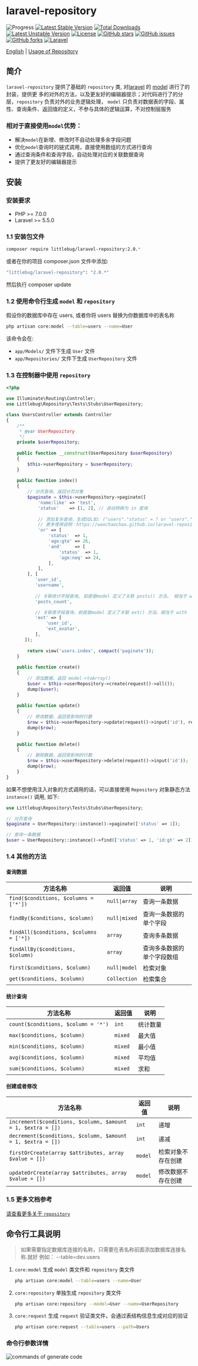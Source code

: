 laravel-repository
==================

![Progress](http://progressed.io/bar/100?title=completed) 
[![Latest Stable Version](https://poser.pugx.org/littlebug/laravel-repository/v/stable)](https://packagist.org/packages/littlebug/laravel-repository)
[![Total Downloads](https://poser.pugx.org/littlebug/laravel-repository/downloads)](https://packagist.org/packages/littlebug/laravel-repository)
[![Latest Unstable Version](https://poser.pugx.org/littlebug/laravel-repository/v/unstable)](https://packagist.org/packages/littlebug/laravel-repository)
[![License](https://poser.pugx.org/littlebug/laravel-repository/license)](https://packagist.org/packages/littlebug/laravel-repository)
[![GitHub stars](https://img.shields.io/github/stars/Wanchaochao/laravel-repository.svg)](https://github.com/Wanchaochao/laravel-repository/stargazers)
[![GitHub issues](https://img.shields.io/github/issues/Wanchaochao/laravel-repository.svg)](https://github.com/Wanchaochao/laravel-repository/issues)
[![GitHub forks](https://img.shields.io/github/forks/Wanchaochao/laravel-repository.svg)](https://github.com/Wanchaochao/laravel-repository/network)
[![Laravel](https://img.shields.io/badge/Laravel%20%5E5.5-support-brightgreen.svg)](https://github.com/laravel/laravel)

[English](./README.md) | [Usage of Repository](https://wanchaochao.github.io/laravel-repository/?page=repository)

## 简介

`laravel-repository` 提供了基础的 `repository` 类, 对[laravel](https://laravel.com/) 的 
[model](https://learnku.com/docs/laravel/5.5/eloquent/1332) 进行了的封装，提供更
多的对外的方法，以及更友好的编辑器提示；对代码进行了的分层，`repository` 负责对外的业务逻辑处理，
`model` 只负责对数据表的字段、属性、查询条件、返回值的定义，不参与具体的逻辑运算，不对控制层服务

### 相对于直接使用`model`优势：

- 解决`model`在新增、修改时不自动处理多余字段问题
- 优化`model`查询时的链式调用，直接使用数组的方式进行查询
- 通过查询条件和查询字段，自动处理对应的关联数据查询
- 提供了更友好的编辑器提示

## 安装

### 安装要求

- PHP >= 7.0.0
- Laravel >= 5.5.0

### 1.1 安装包文件

```bash
composer require littlebug/laravel-repository:2.0.*
```
或者在你的项目 composer.json 文件中添加:

```bash
"littlebug/laravel-repository": "2.0.*"
```
然后执行 composer update

### 1.2 使用命令行生成 `model` 和 `repository`

假设你的数据库中存在 users, 或者你将 users 替换为你数据库中的表名称

```bash
php artisan core:model --table=users --name=User
```

该命令会在:

- `app/Models/` 文件下生成 `User` 文件
- `app/Repositories/` 文件下生成 `UserRepository`  文件 

### 1.3 在控制器中使用 `repository` 

```php
<?php

use Illuminate\Routing\Controller;
use Littlebug\Repository\Tests\Stubs\UserRepository;

class UsersController extends Controller 
{
    /**
     * @var UserRepository
     */
    private $userRepository;
    
    public function __construct(UserRepository $userRepository)
    {
        $this->userRepository = $userRepository;
    }
    
    public function index()
    {
        // 分页查询、返回分页对象
        $paginate = $this->userRepository->paginate([
            'name:like' => 'test', 
            'status'    => [1, 2], // 自动转换为 in 查询
            
            // 添加复杂查询，生成SQL如: ("users"."status" = ? or "users"."age" >= ? or ("users"."status" = ? and "users"."age" != ?))
            // 更多使用说明：https://wanchaochao.github.io/laravel-repository/?page=repository#5.3-%E9%A2%84%E5%AE%9A%E4%B9%89%E5%AD%97%E6%AE%B5%E6%9F%A5%E8%AF%A2
            'or' => [
                'status'  => 1,
                'age:gte' => 26,
                'and'     => [
                    'status'  => 1,
                    'age:neq' => 24,
                ],
            ],
        ], [
           'user_id',
           'username',
           
           // 关联统计字段查询, 前提是model 定义了关联 posts() 方法。 相当于 withCount
           'posts_count',      

           // 关联表字段查询，前提是model 定义了关联 ext() 方法。相当于 with
           'ext' => [
               'user_id',
               'ext_avatar', 
           ],
       ]);
        
        return view('users.index', compact('paginate'));
    }
    
    public function create()
    {
        // 添加数据、返回 model->toArray()
        $user = $this->userRepository->create(request()->all());
        dump($user);
    }
    
    public function update()
    {
        // 修改数据、返回受影响的行数
        $row = $this->userRepository->update(request()->input('id'), request()->all());
        dump($row);
    }
    
    public function delete()
    {
        // 删除数据、返回受影响的行数
        $row = $this->userRepository->delete(request()->input('id'));
        dump($row);
    }
}

```

如果不想使用注入对象的方式调用的话，可以直接使用 `Repository` 对象静态方法 `instance()` 调用, 如下:

```php
use Littlebug\Repository\Tests\Stubs\UserRepository;

// 分页查询
$paginate = UserRepository::instance()->paginate(['status' => 1]);

// 查询一条数据
$user = UserRepository::instance()->find(['status' => 1, 'id:gt' => 2]);
```
### 1.4 其他的方法

#### 查询数据

| 方法名称 | 返回值 | 说明 |
|-------------|------|------------------|
| `find($conditions, $columns = ['*'])` | `null\|array`|查询一条数据|
| `findBy($conditions, $column)` | `null\|mixed`|查询一条数据的单个字段|
| `findAll($conditions, $columns = ['*])` | `array`|查询多条数据|
| `findAllBy($conditions, $column)` | `array`|查询多条数据的单个字段数组|
| `first($conditions, $column)` | `null\|model`|检索对象|
| `get($conditions, $column)` | `Collection`|检索集合|

#### 统计查询

| 方法名称 | 返回值 | 说明 |
|-------------|------|------------------|
| `count($conditions, $column = '*')` | `int`|统计数量|
| `max($conditions, $column)` | `mixed`|最大值|
| `min($conditions, $column)` | `mixed`|最小值|
| `avg($conditions, $column)` | `mixed`|平均值|
| `sum($conditions, $column)` | `mixed`|求和|

#### 创建或者修改

| 方法名称 | 返回值 | 说明 |
|-------------|------|------------------|
| `increment($conditions, $column, $amount = 1, $extra = [])` | `int` | 递增|
| `decrement($conditions, $column, $amount = 1, $extra = [])` | `int` | 递减|
| `firstOrCreate(array $attributes, array $value = [])` | `model` |检索对象不存在创建|
| `updateOrCreate(array $attributes, array $value = [])` | `model` |修改数据不存在创建|

### 1.5 更多文档参考

[请查看更多关于 `repository`](https://wanchaochao.github.io/laravel-repository/?page=repository)

## 命令行工具说明

> 如果需要指定数据库连接的名称，只需要在表名称前面添加数据库连接名称.就好 例如： --table=dev.users

1. `core:model` 生成 `model` 类文件和 `repository` 类文件

    ```bash
    php artisan core:model --table=users --name=User
    ```

2. `core:repository` 单独生成 `repository` 类文件

    ```bash
    php artisan core:repository --model=User --name=UserRepository
    ```

3. `core:request` 生成 `request` 验证类文件，会通过表结构信息生成对应的验证

    ```bash
    php artisan core:request --table=users --path=Users
    ```

### 命令行参数详情

![commands of generate code](https://wanchaochao.github.io/laravel-repository/docs/images/commands-zh-cn.png 'core of commands')

